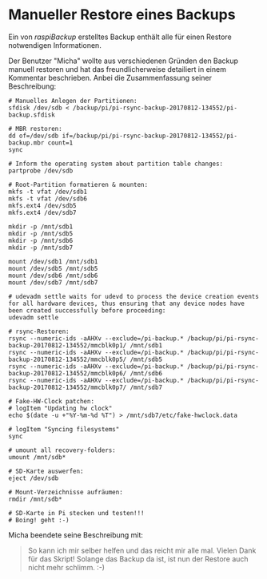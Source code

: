 # Manueller Restore eines Backups

Ein von *raspiBackup* erstelltes Backup enthält alle für einen Restore
notwendigen Informationen.

Der Benutzer "Micha" wollte aus verschiedenen Gründen den Backup manuell
restoren und hat das freundlicherweise detailiert in einem Kommentar
beschrieben. Anbei die Zusammenfassung seiner Beschreibung:


    # Manuelles Anlegen der Partitionen:
    sfdisk /dev/sdb < /backup/pi/pi-rsync-backup-20170812-134552/pi-backup.sfdisk

    # MBR restoren:
    dd of=/dev/sdb if=/backup/pi/pi-rsync-backup-20170812-134552/pi-backup.mbr count=1
    sync

    # Inform the operating system about partition table changes:
    partprobe /dev/sdb

    # Root-Partition formatieren & mounten:
    mkfs -t vfat /dev/sdb1
    mkfs -t vfat /dev/sdb6
    mkfs.ext4 /dev/sdb5
    mkfs.ext4 /dev/sdb7

    mkdir -p /mnt/sdb1
    mkdir -p /mnt/sdb5
    mkdir -p /mnt/sdb6
    mkdir -p /mnt/sdb7

    mount /dev/sdb1 /mnt/sdb1
    mount /dev/sdb5 /mnt/sdb5
    mount /dev/sdb6 /mnt/sdb6
    mount /dev/sdb7 /mnt/sdb7

    # udevadm settle waits for udevd to process the device creation events for all hardware devices, thus ensuring that any device nodes have been created successfully before proceeding:
    udevadm settle

    # rsync-Restoren:
    rsync --numeric-ids -aAHXv --exclude=/pi-backup.* /backup/pi/pi-rsync-backup-20170812-134552/mmcblk0p1/ /mnt/sdb1
    rsync --numeric-ids -aAHXv --exclude=/pi-backup.* /backup/pi/pi-rsync-backup-20170812-134552/mmcblk0p5/ /mnt/sdb5
    rsync --numeric-ids -aAHXv --exclude=/pi-backup.* /backup/pi/pi-rsync-backup-20170812-134552/mmcblk0p6/ /mnt/sdb6
    rsync --numeric-ids -aAHXv --exclude=/pi-backup.* /backup/pi/pi-rsync-backup-20170812-134552/mmcblk0p7/ /mnt/sdb7

    # Fake-HW-Clock patchen:
    # logItem "Updating hw clock"
    echo $(date -u +"%Y-%m-%d %T") > /mnt/sdb7/etc/fake-hwclock.data

    # logItem "Syncing filesystems"
    sync

    # umount all recovery-folders:
    umount /mnt/sdb*

    # SD-Karte auswerfen:
    eject /dev/sdb

    # Mount-Verzeichnisse aufräumen:
    rmdir /mnt/sdb*

    # SD-Karte in Pi stecken und testen!!!
    # Boing! geht :-)

Micha beendete seine Beschreibung mit:

> So kann ich mir selber helfen und das reicht mir alle mal. Vielen Dank für das Skript!
> Solange das Backup da ist, ist nun der Restore auch nicht mehr schlimm. :-)

[.status]: rft
[.source]: https://www.linux-tips-and-tricks.de/de/raspibackupcategoried/497-raspibackup-manueller-restore-eines-backups
[.source]: https://www.linux-tips-and-tricks.de/en/raspibackupcategorye/498-raspibackup-manual-restore

